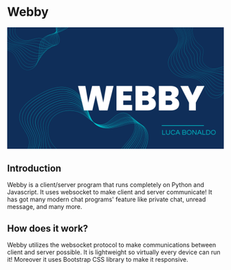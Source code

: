 # Webby

![Project banner](img/github/project-banner.png?raw=true)

## Introduction
Webby is a client/server program that runs completely on Python and Javascript. It uses websocket to make client and server communicate! It has got many modern chat programs' feature like private chat, unread message, and many more.

## How does it work?
Webby utilizes the websocket protocol to make communications between client and server possible. It is lightweight so virtually every device can run it! Moreover it uses Bootstrap CSS library to make it responsive.